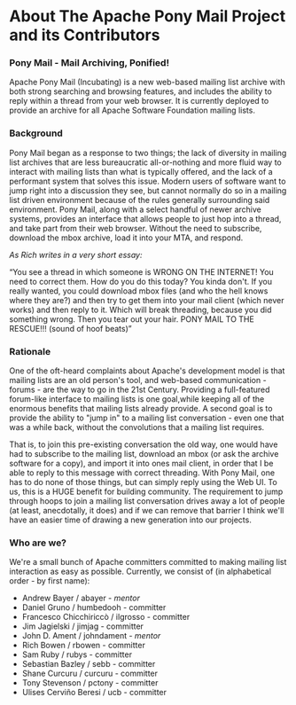 # About The Apache Pony Mail Project and its Contributors

### Pony Mail - Mail Archiving, Ponified!

Apache Pony Mail (Incubating) is a new web-based mailing list archive with 
both strong searching and browsing features, and includes the ability to 
reply within a thread from your web browser.  It is currently deployed 
to provide an archive for all Apache Software Foundation mailing lists.

### Background
Pony Mail began as a response to two things; the lack of diversity in
mailing list archives that are less bureaucratic all-or-nothing and more
fluid way to interact with mailing lists than what is typically offered,
and the lack of a performant system that solves this issue. Modern users
of software want to jump right into a discussion they see, but cannot
normally do so in a mailing list driven environment because of the rules
generally surrounding said environment. Pony Mail, along with a select
handful of newer archive systems, provides an interface that allows
people to just hop into a thread, and take part from their web browser. Without the need to
subscribe, download the mbox archive, load it into your MTA, and
respond.

_As Rich writes in a very short essay:_

<q>You see a thread in which someone is WRONG ON THE INTERNET! You need to
correct them. How do you do this today? You kinda don't. If you really
wanted, you could download mbox files (and who the hell knows where they
are?) and then try to get them into your mail client (which never works)
and then reply to it. Which will break threading, because you did
something wrong. Then you tear out your hair. PONY MAIL TO THE RESCUE!!!
(sound of hoof beats)</q>

### Rationale

One of the oft-heard complaints about Apache's development model is that
mailing lists are an old person's tool, and web-based communication -
forums - are the way to go in the 21st Century. Providing a
full-featured forum-like interface to mailing lists is one goal,while
keeping all of the enormous benefits that mailing lists already provide.
A second goal is to provide the ability to "jump in" to a mailing list
conversation - even one that was a while back, without the convolutions
that a mailing list requires. 

That is, to join this pre-existing conversation the old
way, one would have had to subscribe to the mailing list, download an
mbox (or ask the archive software for a copy), and import it into ones mail client, in order that I be able to
reply to this message with correct threading. With Pony Mail, one has to
do none of those things, but can simply reply using the Web UI. To us,
this is a HUGE benefit for building community. The requirement to jump
through hoops to join a mailing list conversation drives away a lot of
people (at least, anecdotally, it does) and if we can remove that
barrier I think we'll have an easier time of drawing a new generation
into our projects.


### Who are we?

We're a small bunch of Apache committers committed to making mailing list interaction as easy as possible.
Currently, we consist of (in alphabetical order - by first name):
 - Andrew Bayer / abayer - _mentor_
 - Daniel Gruno / humbedooh - committer
 - Francesco Chicchiriccò / ilgrosso - committer
 - Jim Jagielski / jimjag - committer
 - John D. Ament / johndament - _mentor_
 - Rich Bowen / rbowen - committer
 - Sam Ruby / rubys - committer
 - Sebastian Bazley / sebb - committer
 - Shane Curcuru / curcuru - committer
 - Tony Stevenson / pctony - committer
 - Ulises Cerviño Beresi / ucb - committer

